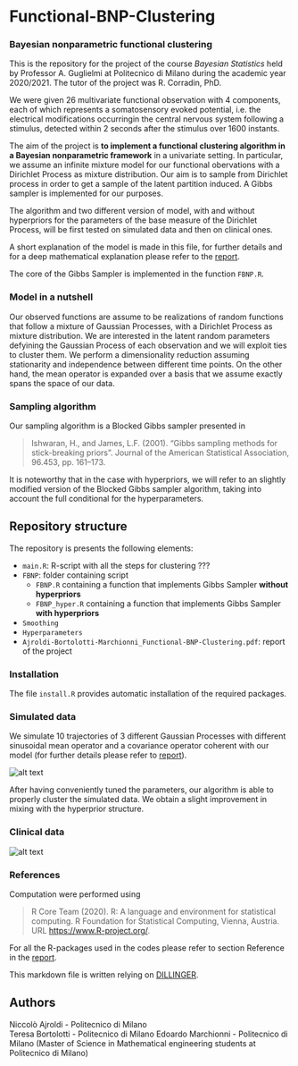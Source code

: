 # Functional-BNP-Clustering
###  Bayesian nonparametric functional clustering

This is the repository for the project of the course *Bayesian Statistics* held by Professor A. Guglielmi at Politecnico di Milano during the academic year 2020/2021.
The tutor of the project was R. Corradin, PhD.

We were given 26 multivariate functional observation with 4 components, each of which represents a somatosensory evoked potential, i.e. the electrical modifications occurringin the central nervous system following a stimulus, detected within 2 seconds after the stimulus over 1600 instants.

The aim of the project is **to implement a functional clustering algorithm in a Bayesian nonparametric framework** in a univariate setting. In particular, we assume an infinite mixture model for our functional obervations with a Dirichlet Process as mixture distribution. Our aim is to sample from Dirichlet process in order to get a sample of the latent partition induced. A Gibbs sampler is implemented for our purposes.

The algorithm and two different version of model, with and without hyperpriors for the parameters of the base measure of the Dirichlet Process,  will be first tested on simulated data and then on clinical ones.

A short explanation of the model is made in this file, for further details and for a deep mathematical explanation please refer to the [report](link).

The core of the Gibbs Sampler is implemented in the function `FBNP.R`.

### Model in a nutshell

Our observed functions are assume to be realizations of random functions that follow a mixture of Gaussian Processes, with a Dirichlet Process as mixture distribution. We are interested in the latent random parameters defyining the Gaussian Process of each observation and we will exploit ties to cluster them. We perform a dimensionality reduction assuming stationarity and independence between different time points. On the other hand, the mean operator is expanded over a basis that we assume exactly spans the space of our data.  

### Sampling algorithm 

Our sampling algorithm is a Blocked Gibbs sampler presented in 
> Ishwaran, H., and James, L.F. (2001). “Gibbs sampling methods for stick-breaking priors”. Journal of the American Statistical Association, 96.453, pp. 161–173.

It is noteworthy that in the case with hyperpriors, we will refer to an slightly modified version of the Blocked Gibbs sampler algorithm, taking into account the full conditional for the hyperparameters.


## Repository structure
The repository is presents the following elements:
* `main.R`: R-script with all the steps for clustering ???
* `FBNP`: folder containing script 
    * `FBNP.R` containing a function that implements Gibbs Sampler **without hyperpriors**
    * `FBNP_hyper.R` containing a function that implements Gibbs Sampler **with hyperpriors**
* `Smoothing`
* `Hyperparameters`
* `Ajroldi-Bortolotti-Marchionni_Functional-BNP-Clustering.pdf`: report of the project

### Installation

The file `install.R` provides automatic installation of the required packages.

### Simulated data
We simulate 10 trajectories of 3 different Gaussian Processes with different sinusoidal mean operator and a covariance operator coherent with our model (for further details please refer to [report](link)).

![alt text](https://github.com/Niccolo-Ajroldi/Functional-BNP-clustering/blob/main/pics/Simulated_GP.png)

After having conveniently tuned the parameters, our algorithm is able to properly cluster the simulated data. We obtain a slight improvement in mixing with the hyperprior structure.


### Clinical data

![alt text](https://github.com/Niccolo-Ajroldi/Functional-BNP-clustering/blob/main/pics/Data_cutted.png)

### References
Computation were performed using 
>  R Core Team (2020). R: A language and environment for statistical computing. R Foundation for Statistical Computing, Vienna, Austria. URL https://www.R-project.org/.

For all the R-packages used in the codes please refer to section Reference in the [report](link).

This markdown file is written relying on [DILLINGER](https://dillinger.io/).

## Authors

Niccolò Ajroldi - Politecnico di Milano  
Teresa Bortolotti - Politecnico di Milano 
Edoardo Marchionni - Politecnico di Milano
(Master of Science in Mathematical engineering students at Politecnico di Milano)

